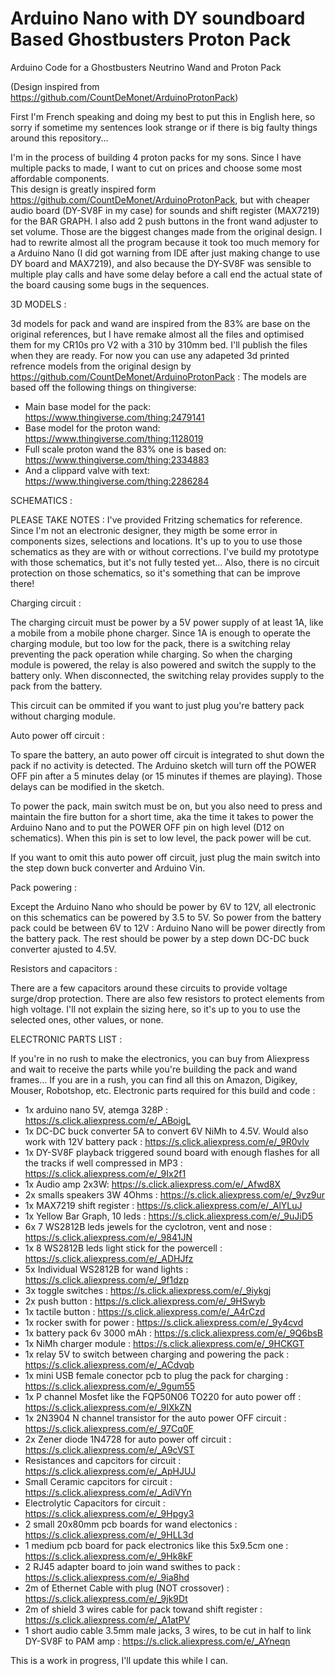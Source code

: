 # Arduino Nano with DY soundboard Based Ghostbusters Proton Pack
Arduino Code for a Ghostbusters Neutrino Wand and Proton Pack

(Design inspired from https://github.com/CountDeMonet/ArduinoProtonPack)

First I'm French speaking and doing my best to put this in English here, so sorry if sometime my sentences look strange or if there is big faulty things around this repository...

I'm in the process of building 4 proton packs for my sons. Since I have multiple packs to made, I want to cut on prices and choose some most affordable components.  
This design is greatly inspired form https://github.com/CountDeMonet/ArduinoProtonPack, but with cheaper audio board (DY-SV8F in my case) for sounds and shift register (MAX7219) for the BAR GRAPH. I also add 2 push buttons in the front wand adjuster to set volume. Those are the biggest changes made from the original design. I had to rewrite almost all the program because it took too much memory for a Arduino Nano (I did got warning from IDE after just making change to use DY board and MAX7219), and also because the DY-SV8F was sensible to multiple play calls and have some delay before a call end the actual state of the board causing some bugs in the sequences. 
  
  
3D MODELS :

3d models for pack and wand are inspired from the 83% are base on the original references, but I have remake almost all the files and optimised them for my CR10s pro V2 with a 310 by 310mm bed. I'll publish the files when they are ready. For now you can use any adapeted 3d printed refrence models from the original design by https://github.com/CountDeMonet/ArduinoProtonPack :
The models are based off the following things on thingiverse: 
* Main base model for the pack: https://www.thingiverse.com/thing:2479141
* Base model for the proton wand: https://www.thingiverse.com/thing:1128019
* Full scale proton wand the 83% one is based on: https://www.thingiverse.com/thing:2334883
* And a clippard valve with text: https://www.thingiverse.com/thing:2286284
  
  
SCHEMATICS :

PLEASE TAKE NOTES : I've provided Fritzing schematics for reference. Since I'm not an electronic designer, they migth be some error in components sizes, selections and locations. It's up to you to use those schematics as they are with or without corrections. I've build my prototype with those schematics, but it's not fully tested yet... Also, there is no circuit protection on those schematics, so it's something that can be improve there!
  
  
  Charging circuit :

  The charging circuit must be power by a 5V power supply of at least 1A, like a mobile from a mobile phone charger. Since 1A is enough to operate the charging module, but too low for the pack, there is a switching relay preventing the pack operation while charging. So when the charging module is powered, the relay is also powered and switch the supply to the battery only. When disconnected, the switching relay provides supply to the pack from the battery.
  
  This circuit can be ommited if you want to just plug you're battery pack without charging module.


  Auto power off circuit :
  
  To spare the battery, an auto power off circuit is integrated to shut down the pack if no activity is detected. The Arduino sketch will turn off the POWER OFF pin after a 5 minutes delay (or 15 minutes if themes are playing). Those delays can be modified in the sketch.
  
  To power the pack, main switch must be on, but you also need to press and maintain the fire button for a short time, aka the time it takes to power the Arduino Nano and to put the POWER OFF pin on high level (D12 on schematics). When this pin is set to low level, the pack power will be cut.
  
  If you want to omit this auto power off circuit, just plug the main switch into the step down buck converter and Arduino Vin.
    
    
  Pack powering :
  
  Except the Arduino Nano who should be power by 6V to 12V, all electronic on this schematics can be powered by 3.5 to 5V. 
  So power from the battery pack could be between 6V to 12V : Arduino Nano will be power directly from the battery pack.
  The rest should be power by a step down DC-DC buck converter ajusted to 4.5V.
  
  
  Resistors and capacitors :

  There are a few capacitors around these circuits to provide voltage surge/drop protection.
  There are also few resistors to protect elements from high voltage.
  I'll not explain the sizing here, so it's up to you to use the selected ones, other values, or none.
  
  
ELECTRONIC PARTS LIST :

If you're in no rush to make the electronics, you can buy from Aliexpress and wait to receive the parts while you're building the pack and wand frames...
If you are in a rush, you can find all this on Amazon, Digikey, Mouser, Robotshop, etc.
Electronic parts required for this build and code :

* 1x arduino nano 5V, atemga 328P : https://s.click.aliexpress.com/e/_ABoigL
* 1x DC-DC buck converter 5A to convert 6V NiMh to 4.5V. Would also work with 12V battery pack : https://s.click.aliexpress.com/e/_9R0vlv
* 1x DY-SV8F playback triggered sound board with enough flashes for all the tracks if well compressed in MP3 : https://s.click.aliexpress.com/e/_9Ix2f1
* 1x Audio amp 2x3W: https://s.click.aliexpress.com/e/_Afwd8X
* 2x smalls speakers 3W 4Ohms : https://s.click.aliexpress.com/e/_9vz9ur
* 1x MAX7219 shift register : https://s.click.aliexpress.com/e/_AlYLuJ
* 1x Yellow Bar Graph, 10 leds : https://s.click.aliexpress.com/e/_9uJiD5
* 6x 7 WS2812B leds jewels for the cyclotron, vent and nose : https://s.click.aliexpress.com/e/_9841JN
* 1x 8 WS2812B leds light stick for the powercell : https://s.click.aliexpress.com/e/_ADHJfz
* 5x Individual WS2812B for wand lights : https://s.click.aliexpress.com/e/_9f1dzp
* 3x toggle switches : https://s.click.aliexpress.com/e/_9iykgj
* 2x push button : https://s.click.aliexpress.com/e/_9HSwyb
* 1x tactile button : https://s.click.aliexpress.com/e/_A4rCzd
* 1x rocker swith for power : https://s.click.aliexpress.com/e/_9y4cvd
* 1x battery pack 6v 3000 mAh  : https://s.click.aliexpress.com/e/_9Q6bsB
* 1x NiMh charger module : https://s.click.aliexpress.com/e/_9HCKGT
* 1x relay 5V to switch between charging and powering the pack : https://s.click.aliexpress.com/e/_ACdvqb
* 1x mini USB female conector pcb to plug the pack for charging : https://s.click.aliexpress.com/e/_9gum55
* 1x P channel Mosfet like the FQP50N06 TO220 for auto power off :  https://s.click.aliexpress.com/e/_9IXkZN
* 1x 2N3904 N channel transistor for the auto power OFF circuit : https://s.click.aliexpress.com/e/_97Cq0F
* 2x Zener diode 1N4728 for auto power off circuit : https://s.click.aliexpress.com/e/_A9cVST
* Resistances and capcitors for circuit : https://s.click.aliexpress.com/e/_ApHJUJ
* Small Ceramic capcitors for circuit : https://s.click.aliexpress.com/e/_AdiVYn
* Electrolytic Capacitors for circuit : https://s.click.aliexpress.com/e/_9Hpgy3
* 2 small 20x80mm pcb boards for wand electonics : https://s.click.aliexpress.com/e/_9HLL3d
* 1 medium pcb board for pack electronics like this 5x9.5cm one : https://s.click.aliexpress.com/e/_9Hk8kF
* 2 RJ45 adapter board to join wand swithes to pack : https://s.click.aliexpress.com/e/_9ia8hd
* 2m of Ethernet Cable with plug (NOT crossover) : https://s.click.aliexpress.com/e/_9jk9Dt
* 2m of shield 3 wires cable for pack towand shift register : https://s.click.aliexpress.com/e/_A1atPV 
* 1 short audio cable 3.5mm male jacks, 3 wires, to be cut in half to link DY-SV8F to PAM amp : https://s.click.aliexpress.com/e/_AYneqn
  
  
This is a work in progress, I'll update this while I can.
